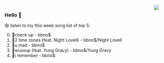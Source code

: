 <img align="right"  src="https://github-readme-stats.vercel.app/api/top-langs/?username=kvnZero" />

### Hello 👋

😄 listen to my this week song list of top 5:

0. 🌈check up - bbno$
1. 🌈2 time zones (feat. Night Lovell) - bbno$/Night Lovell
2. 🌈u mad - bbno$
3. 🌈wussup (feat. Yung Gravy) - bbno$/Yung Gravy
4. 🌈i remember - bbno$

